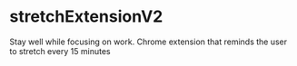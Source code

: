 # stretchExtensionV2

Stay well while focusing on work. Chrome extension that reminds the user to stretch every 15 minutes

